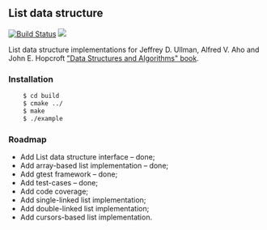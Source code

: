 <h2>List data structure</h2>

[![Build Status](https://travis-ci.org/kaduev13/list.svg?branch=master)](https://travis-ci.org/kaduev13/list)
<img src="https://img.shields.io/badge/language-c%2B%2B-ff69b4.svg"></img>

List data structure implementations for Jeffrey D. Ullman, Alfred V. Aho and John E. Hopcroft ["Data Structures
and Algorithms" book](https://www.amazon.com/Data-Structures-Algorithms-Alfred-Aho/dp/0201000237).

<h3>Installation</h3>

```sh
    $ cd build
    $ cmake ../
    $ make
    $ ./example
```

<h3>Roadmap</h3>

* Add List data structure interface – done;
* Add array-based list implementation – done;
* Add gtest framework – done;
* Add test-cases – done;
* Add code coverage;
* Add single-linked list implementation;
* Add double-linked list implementation;
* Add cursors-based list implementation.
